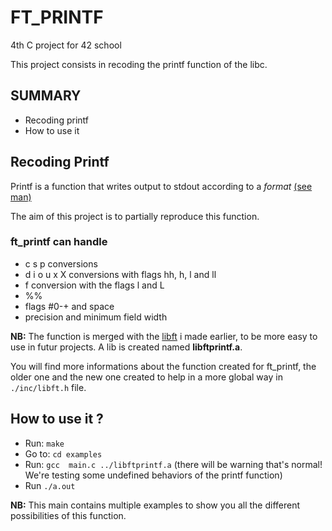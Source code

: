 # FT_PRINTF

4th C project for 42 school

This project consists in recoding the printf function of the libc.

## SUMMARY

- Recoding printf
- How to use it

## Recoding Printf

Printf is a function that writes output to stdout according to a *format* [(see man)](https://linux.die.net/man/3/printf)

The aim of this project is to partially reproduce this function.

### ft_printf can handle
* c s p conversions
* d i o u x X conversions with flags hh, h, l and ll
* f conversion with the flags l and L
* %%
* flags #0-+ and space
* precision and minimum field width

**NB:** The function is merged with the [libft](https://github.com/Clemzerdu75/Libft) i made earlier, to be more easy to use in futur projects. A lib is created named **libftprintf.a**.

You will find more informations about the function created for ft_printf, the older one and the new one created to help in a more global way in `./inc/libft.h` file.

## How to use it ?

- Run: `make`
- Go to: `cd examples`
- Run: `gcc  main.c ../libftprintf.a` (there will be warning that's normal! We're testing some undefined behaviors of the printf function)
- Run `./a.out`

**NB:** This main contains multiple examples to show you all the different possibilities of this function.
